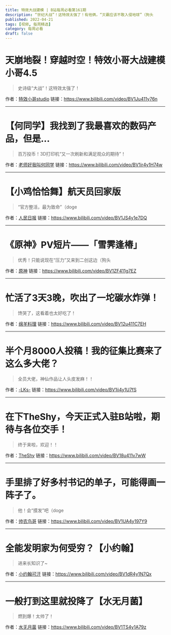 ```yaml
---
title: 特效大战建模 | B站每周必看第161期
description: “世纪大战”！这特效太强了！有他俩，“灭霸应该不敢入侵地球”（狗头
published: 2022-04-21
tags: [视频, 每周精选]
category: 每周必看
draft: false
---
```


# 天崩地裂！穿越时空！特效小哥大战建模小哥4.5
> 史诗级“大战”！这特效太强了！

作者：[特效小哥studio](https://space.bilibili.com/3066511)
链接：https://www.bilibili.com/video/BV1Ju411y76n

---

# 【何同学】我找到了我最喜欢的数码产品，但是...
> 百万投币！3D打印机“又一次刷新和满足观众的期待”！

作者：[老师好我叫何同学](https://space.bilibili.com/163637592)
链接：https://www.bilibili.com/video/BV1ir4y1H74w

---

# 【小鸡恰恰舞】航天员回家版
> “官方整活，最为致命”（doge

作者：[人民日报](https://space.bilibili.com/1131457022)
链接：https://www.bilibili.com/video/BV1JS4y1e7DQ

---

# 《原神》PV短片——「雪霁逢椿」
> 优秀！只能说现在“压力”又来到二创这边（狗头

作者：[原神](https://space.bilibili.com/401742377)
链接：https://www.bilibili.com/video/BV1ZF411g7EZ

---

# 忙活了3天3晚，吹出了一坨碳水炸弹！
> 馋哭了，这看着也太好吃了！

作者：[绵羊料理](https://space.bilibili.com/18202105)
链接：https://www.bilibili.com/video/BV12u411C7EH

---

# 半个月8000人投稿！我的征集比赛来了这么多大佬？
> 全员大佬，神仙作品让人头皮发麻！！

作者：[-LKs-](https://space.bilibili.com/125526)
链接：https://www.bilibili.com/video/BV1ii4y1U7fS

---

# 在下TheShy，今天正式入驻B站啦，期待与各位交手！
> 终于来啦，欢迎！！

作者：[TheShy](https://space.bilibili.com/1923246745)
链接：https://www.bilibili.com/video/BV18u411v7wW

---

# 手里排了好多村书记的单子，可能得画一阵子了。
> 他！会“摸发”吧（doge

作者：[帅农鸟哥](https://space.bilibili.com/1838326986)
链接：https://www.bilibili.com/video/BV1UA4y197Y9

---

# 全能发明家为何受穷？【小约翰】
> 进来长知识了~

作者：[小约翰可汗](https://space.bilibili.com/23947287)
链接：https://www.bilibili.com/video/BV1dR4y1N7Qx

---

# 一般打到这里就投降了【水无月菌】
> 燃到爆！太帅了！

作者：[水无月菌](https://space.bilibili.com/1958342)
链接：https://www.bilibili.com/video/BV1TS4y1A79z

